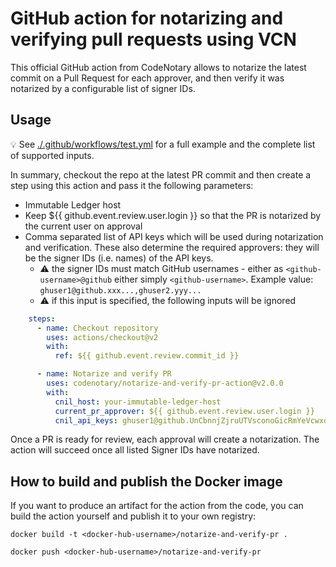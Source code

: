 # GitHub action for notarizing and verifying pull requests using VCN

This official GitHub action from CodeNotary allows to notarize the latest commit on a Pull Request for each approver, and then verify it was notarized by a configurable list of signer IDs.

## Usage

:bulb: See [./.github/workflows/test.yml](.github/workflows/test.yml) for a full example and the complete list of supported inputs.

In summary, checkout the repo at the latest PR commit and then create a step using this action and pass it the following parameters:

- Immutable Ledger host
- Keep ${{ github.event.review.user.login }} so that the PR is notarized by the current user on approval
- Comma separated list of API keys which will be used during notarization and verification.
These also determine the required approvers: they will be the signer IDs (i.e. names) of the API keys.
  - :warning: the signer IDs must match GitHub usernames - either as `<github-username>@github` either simply `<github-username>`. Example value: `ghuser1@github.xxx...,ghuser2.yyy...`
  - :warning: if this input is specified, the following inputs will be ignored

```yaml
    steps:
      - name: Checkout repository
        uses: actions/checkout@v2
        with:
          ref: ${{ github.event.review.commit_id }}

      - name: Notarize and verify PR
        uses: codenotary/notarize-and-verify-pr-action@v2.0.0
        with:
          cnil_host: your-immutable-ledger-host
          current_pr_approver: ${{ github.event.review.user.login }}
          cnil_api_keys: ghuser1@github.UnCbnnjZjruUTVsconoGicRmYeVcwxdhwPke,ghuser2@github.GGkYcktPZGYJSFtMUvuKvmeosDGKPIeSVJIB
```

Once a PR is ready for review, each approval will create a notarization. The action will succeed once all listed Signer IDs have notarized.

## How to build and publish the Docker image

If you want to produce an artifact for the action from the code, you can build the action yourself and publish it to your own registry:

`docker build -t <docker-hub-username>/notarize-and-verify-pr .`

`docker push <docker-hub-username>/notarize-and-verify-pr`
